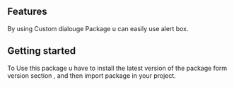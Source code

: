 

## Features

By using Custom dialouge Package u can easily use alert box.

## Getting started

To Use this package u have to install the latest version of the package form version section ,
and then import package in your project.



